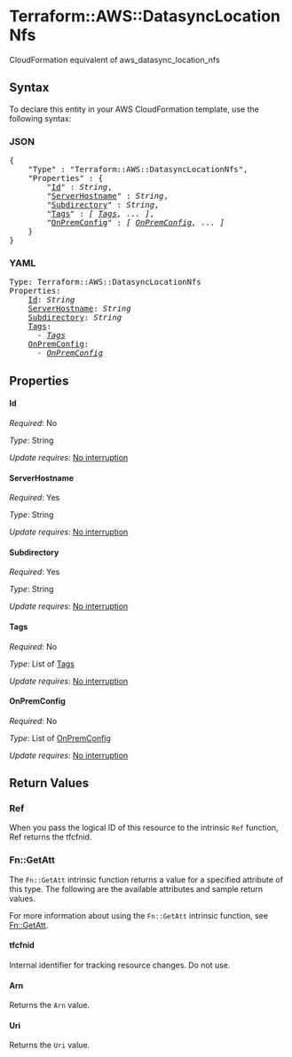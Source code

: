 # Terraform::AWS::DatasyncLocationNfs

CloudFormation equivalent of aws_datasync_location_nfs

## Syntax

To declare this entity in your AWS CloudFormation template, use the following syntax:

### JSON

<pre>
{
    "Type" : "Terraform::AWS::DatasyncLocationNfs",
    "Properties" : {
        "<a href="#id" title="Id">Id</a>" : <i>String</i>,
        "<a href="#serverhostname" title="ServerHostname">ServerHostname</a>" : <i>String</i>,
        "<a href="#subdirectory" title="Subdirectory">Subdirectory</a>" : <i>String</i>,
        "<a href="#tags" title="Tags">Tags</a>" : <i>[ <a href="tags.md">Tags</a>, ... ]</i>,
        "<a href="#onpremconfig" title="OnPremConfig">OnPremConfig</a>" : <i>[ <a href="onpremconfig.md">OnPremConfig</a>, ... ]</i>
    }
}
</pre>

### YAML

<pre>
Type: Terraform::AWS::DatasyncLocationNfs
Properties:
    <a href="#id" title="Id">Id</a>: <i>String</i>
    <a href="#serverhostname" title="ServerHostname">ServerHostname</a>: <i>String</i>
    <a href="#subdirectory" title="Subdirectory">Subdirectory</a>: <i>String</i>
    <a href="#tags" title="Tags">Tags</a>: <i>
      - <a href="tags.md">Tags</a></i>
    <a href="#onpremconfig" title="OnPremConfig">OnPremConfig</a>: <i>
      - <a href="onpremconfig.md">OnPremConfig</a></i>
</pre>

## Properties

#### Id

_Required_: No

_Type_: String

_Update requires_: [No interruption](https://docs.aws.amazon.com/AWSCloudFormation/latest/UserGuide/using-cfn-updating-stacks-update-behaviors.html#update-no-interrupt)

#### ServerHostname

_Required_: Yes

_Type_: String

_Update requires_: [No interruption](https://docs.aws.amazon.com/AWSCloudFormation/latest/UserGuide/using-cfn-updating-stacks-update-behaviors.html#update-no-interrupt)

#### Subdirectory

_Required_: Yes

_Type_: String

_Update requires_: [No interruption](https://docs.aws.amazon.com/AWSCloudFormation/latest/UserGuide/using-cfn-updating-stacks-update-behaviors.html#update-no-interrupt)

#### Tags

_Required_: No

_Type_: List of <a href="tags.md">Tags</a>

_Update requires_: [No interruption](https://docs.aws.amazon.com/AWSCloudFormation/latest/UserGuide/using-cfn-updating-stacks-update-behaviors.html#update-no-interrupt)

#### OnPremConfig

_Required_: No

_Type_: List of <a href="onpremconfig.md">OnPremConfig</a>

_Update requires_: [No interruption](https://docs.aws.amazon.com/AWSCloudFormation/latest/UserGuide/using-cfn-updating-stacks-update-behaviors.html#update-no-interrupt)

## Return Values

### Ref

When you pass the logical ID of this resource to the intrinsic `Ref` function, Ref returns the tfcfnid.

### Fn::GetAtt

The `Fn::GetAtt` intrinsic function returns a value for a specified attribute of this type. The following are the available attributes and sample return values.

For more information about using the `Fn::GetAtt` intrinsic function, see [Fn::GetAtt](https://docs.aws.amazon.com/AWSCloudFormation/latest/UserGuide/intrinsic-function-reference-getatt.html).

#### tfcfnid

Internal identifier for tracking resource changes. Do not use.

#### Arn

Returns the <code>Arn</code> value.

#### Uri

Returns the <code>Uri</code> value.

